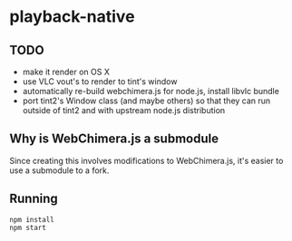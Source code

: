 # playback-native

TODO
----
 * make it render on OS X
 * use VLC vout's to render to tint's window
 * automatically re-build webchimera.js for node.js, install libvlc bundle
 * port tint2's Window class (and maybe others) so that they can run outside of tint2 and with upstream node.js distribution

Why is WebChimera.js a submodule
---------
Since creating this involves modifications to WebChimera.js, it's easier to use a submodule to a fork.


Running
--------
```
npm install
npm start
```
